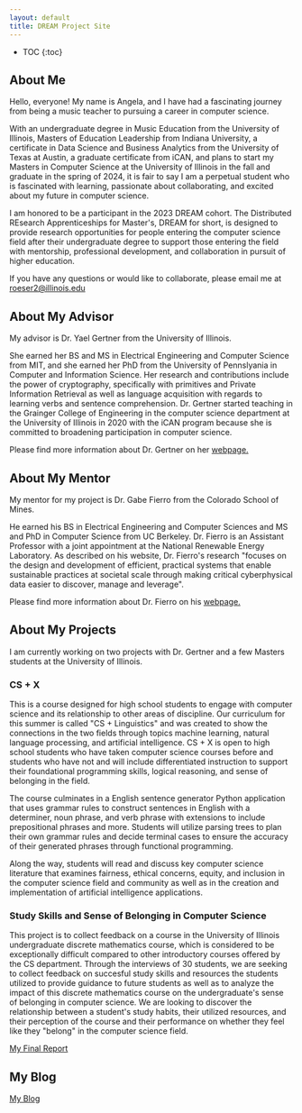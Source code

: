 ```yaml
---
layout: default
title: DREAM Project Site
---
```


* TOC
{:toc}

## About Me

Hello, everyone! My name is Angela, and I have had a fascinating journey from being a music teacher to pursuing a career in computer science.

With an undergraduate degree in Music Education from the University of Illinois, Masters of Education Leadership from Indiana University, a certificate in Data Science and Business Analytics from the University of Texas at Austin, a graduate certificate from iCAN, and plans to start my Masters in Computer Science at the University of Illinois in the fall and graduate in the spring of 2024, it is fair to say I am a perpetual student who is fascinated with learning, passionate about collaborating, and excited about my future in computer science. 

I am honored to be a participant in the 2023 DREAM cohort. The Distributed REsearch Apprenticeships for Master's, DREAM for short, is designed to provide research opportunities for people entering the computer science field after their undergraduate degree to support those entering the field with mentorship, professional development, and collaboration in pursuit of higher education.

If you have any questions or would like to collaborate, please email me at roeser2@illinois.edu

## About My Advisor

My advisor is Dr. Yael Gertner from the University of Illinois.

She earned her BS and MS in Electrical Engineering and Computer Science from MIT, and she earned her PhD from the University of Pennslyania in Computer and Information Science. Her research and contributions include the power of cryptography, specifically with primitives and Private Information Retrieval as well as language acquisition with regards to learning verbs and sentence comprehension. Dr. Gertner started teaching in the Grainger College of Engineering in the computer science department at the University of Illinois in 2020 with the iCAN program because she is committed to broadening participation in computer science.

Please find more information about Dr. Gertner on her [webpage.](http://ygertner.web.illinois.edu/index.html)

## About My Mentor

My mentor for my project is Dr. Gabe Fierro from the Colorado School of Mines.

He earned his BS in Electrical Engineering and Computer Sciences and MS and PhD in Computer Science from UC Berkeley. Dr. Fierro is an Assistant Professor with a joint appointment at the National Renewable Energy Laboratory. As described on his website, Dr. Fierro's research "focuses on the design and development of efficient, practical systems that enable sustainable practices at societal scale through making critical cyberphysical data easier to discover, manage and leverage". 

Please find more information about Dr. Fierro on his [webpage.](https://home.gtf.fyi/)

## About My Projects

I am currently working on two projects with Dr. Gertner and a few Masters students at the University of Illinois.

### CS + X

This is a course designed for high school students to engage with computer science and its relationship to other areas of discipline. Our curriculum for this summer is called "CS + Linguistics" and was created to show the connections in the two fields through topics machine learning, natural language processing, and artificial intelligence. CS + X is open to high school students who have taken computer science courses before and students who have not and will include differentiated instruction to support their foundational programming skills, logical reasoning, and sense of belonging in the field. 

The course culminates in a English sentence generator Python application that uses grammar rules to construct sentences in English with a determiner, noun phrase, and verb phrase with extensions to include prepositional phrases and more. Students will utilize parsing trees to plan their own grammar rules and decide terminal cases to ensure the accuracy of their generated phrases through functional programming.

Along the way, students will read and discuss key computer science literature that examines fairness, ethical concerns, equity, and inclusion in the computer science field and community as well as in the creation and implementation of artificial intelligence applications. 



### Study Skills and Sense of Belonging in Computer Science

This project is to collect feedback on a course in the University of Illinois undergraduate discrete mathematics course, which is considered to be exceptionally difficult compared to other introductory courses offered by the CS department. Through the interviews of 30 students, we are seeking to collect feedback on succesful study skills and resources the students utilized to provide guidance to future students as well as to analyze the impact of this discrete mathematics course on the undergraduate's sense of belonging in computer science. We are looking to discover the relationship between a student's study habits, their utilized resources, and their perception of the course and their performance on whether they feel like they "belong" in the computer science field.

[My Final Report](files/finalreport.pdf)

## My Blog

[My Blog](blog.html)
